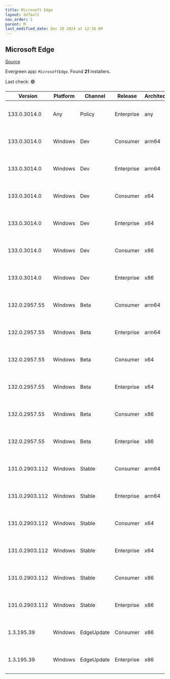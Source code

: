 ```yaml
---
title: Microsoft Edge
layout: default
nav_order: 2
parent: M
last_modified_date: Dec 20 2024 at 12:38 AM
---
```


## Microsoft Edge

[Source](https://www.microsoft.com/edge)

Evergreen app: `MicrosoftEdge`. Found **21** installers.

Last check: 🟢

| Version        | Platform | Channel    | Release    | Architecture | Hash                                                             | URI                                                                                                                                                                                                                                                                                                                      |
| -------------- | -------- | ---------- | ---------- | ------------ | ---------------------------------------------------------------- | ------------------------------------------------------------------------------------------------------------------------------------------------------------------------------------------------------------------------------------------------------------------------------------------------------------------------ |
| 133.0.3014.0   | Any      | Policy     | Enterprise | any          | B0391A4C83C201BC658D482203C6EDFBB3B51460C5048C3B08DC5FB5ADE6EEFB | [https://msedge.sf.dl.delivery.mp.microsoft.com/filestreamingservice/files/10cb2aa4-c3d3-4b67-9746-b87b0fd3ea32/MicrosoftEdgePolicyTemplates.cab](https://msedge.sf.dl.delivery.mp.microsoft.com/filestreamingservice/files/10cb2aa4-c3d3-4b67-9746-b87b0fd3ea32/MicrosoftEdgePolicyTemplates.cab)                       |
| 133.0.3014.0   | Windows  | Dev        | Consumer   | arm64        | E50A38AF38258F4135106F8084CB7D4AED66C97CD0475E5BB53BD1B0E2C4995E | [https://msedge.sf.dl.delivery.mp.microsoft.com/filestreamingservice/files/ad411000-2611-4bf5-a387-c00b2f98401a/MicrosoftEdgeDevEnterpriseARM64.msi](https://msedge.sf.dl.delivery.mp.microsoft.com/filestreamingservice/files/ad411000-2611-4bf5-a387-c00b2f98401a/MicrosoftEdgeDevEnterpriseARM64.msi)                 |
| 133.0.3014.0   | Windows  | Dev        | Enterprise | arm64        | E50A38AF38258F4135106F8084CB7D4AED66C97CD0475E5BB53BD1B0E2C4995E | [https://msedge.sf.dl.delivery.mp.microsoft.com/filestreamingservice/files/ad411000-2611-4bf5-a387-c00b2f98401a/MicrosoftEdgeDevEnterpriseARM64.msi](https://msedge.sf.dl.delivery.mp.microsoft.com/filestreamingservice/files/ad411000-2611-4bf5-a387-c00b2f98401a/MicrosoftEdgeDevEnterpriseARM64.msi)                 |
| 133.0.3014.0   | Windows  | Dev        | Consumer   | x64          | 63F9ECEFE60A2F2A9CC5A05B9B6113A70F7E107F92D07CF70C6E82E7281C59AC | [https://msedge.sf.dl.delivery.mp.microsoft.com/filestreamingservice/files/2835d52f-6bb8-40ad-bd13-8c7d15a0d592/MicrosoftEdgeDevEnterpriseX64.msi](https://msedge.sf.dl.delivery.mp.microsoft.com/filestreamingservice/files/2835d52f-6bb8-40ad-bd13-8c7d15a0d592/MicrosoftEdgeDevEnterpriseX64.msi)                     |
| 133.0.3014.0   | Windows  | Dev        | Enterprise | x64          | 63F9ECEFE60A2F2A9CC5A05B9B6113A70F7E107F92D07CF70C6E82E7281C59AC | [https://msedge.sf.dl.delivery.mp.microsoft.com/filestreamingservice/files/2835d52f-6bb8-40ad-bd13-8c7d15a0d592/MicrosoftEdgeDevEnterpriseX64.msi](https://msedge.sf.dl.delivery.mp.microsoft.com/filestreamingservice/files/2835d52f-6bb8-40ad-bd13-8c7d15a0d592/MicrosoftEdgeDevEnterpriseX64.msi)                     |
| 133.0.3014.0   | Windows  | Dev        | Consumer   | x86          | 53AF8654972D50CCA24B828084F404B09F8294088A1CC17DD67DF6FE0DDBE62D | [https://msedge.sf.dl.delivery.mp.microsoft.com/filestreamingservice/files/f72d6337-3411-49ef-b956-06d273332d47/MicrosoftEdgeDevEnterpriseX86.msi](https://msedge.sf.dl.delivery.mp.microsoft.com/filestreamingservice/files/f72d6337-3411-49ef-b956-06d273332d47/MicrosoftEdgeDevEnterpriseX86.msi)                     |
| 133.0.3014.0   | Windows  | Dev        | Enterprise | x86          | 53AF8654972D50CCA24B828084F404B09F8294088A1CC17DD67DF6FE0DDBE62D | [https://msedge.sf.dl.delivery.mp.microsoft.com/filestreamingservice/files/f72d6337-3411-49ef-b956-06d273332d47/MicrosoftEdgeDevEnterpriseX86.msi](https://msedge.sf.dl.delivery.mp.microsoft.com/filestreamingservice/files/f72d6337-3411-49ef-b956-06d273332d47/MicrosoftEdgeDevEnterpriseX86.msi)                     |
| 132.0.2957.55  | Windows  | Beta       | Consumer   | arm64        | 8D1D9EE543C636CC83E10B163A42BBEE5A80B57F36C1487F778F8AEF61F073DF | [https://msedge.sf.dl.delivery.mp.microsoft.com/filestreamingservice/files/02c40cf2-71ab-4f89-b54f-81977ce08b21/MicrosoftEdgeBetaEnterpriseARM64.msi](https://msedge.sf.dl.delivery.mp.microsoft.com/filestreamingservice/files/02c40cf2-71ab-4f89-b54f-81977ce08b21/MicrosoftEdgeBetaEnterpriseARM64.msi)               |
| 132.0.2957.55  | Windows  | Beta       | Enterprise | arm64        | 8D1D9EE543C636CC83E10B163A42BBEE5A80B57F36C1487F778F8AEF61F073DF | [https://msedge.sf.dl.delivery.mp.microsoft.com/filestreamingservice/files/02c40cf2-71ab-4f89-b54f-81977ce08b21/MicrosoftEdgeBetaEnterpriseARM64.msi](https://msedge.sf.dl.delivery.mp.microsoft.com/filestreamingservice/files/02c40cf2-71ab-4f89-b54f-81977ce08b21/MicrosoftEdgeBetaEnterpriseARM64.msi)               |
| 132.0.2957.55  | Windows  | Beta       | Consumer   | x64          | 12E0394044848FE3B5E329095205AFB67E476789CAB7F0E45DF2E3066A1E2143 | [https://msedge.sf.dl.delivery.mp.microsoft.com/filestreamingservice/files/3b0a4a65-39cf-4a48-8b3d-3ea5d95678c4/MicrosoftEdgeBetaEnterpriseX64.msi](https://msedge.sf.dl.delivery.mp.microsoft.com/filestreamingservice/files/3b0a4a65-39cf-4a48-8b3d-3ea5d95678c4/MicrosoftEdgeBetaEnterpriseX64.msi)                   |
| 132.0.2957.55  | Windows  | Beta       | Enterprise | x64          | 12E0394044848FE3B5E329095205AFB67E476789CAB7F0E45DF2E3066A1E2143 | [https://msedge.sf.dl.delivery.mp.microsoft.com/filestreamingservice/files/3b0a4a65-39cf-4a48-8b3d-3ea5d95678c4/MicrosoftEdgeBetaEnterpriseX64.msi](https://msedge.sf.dl.delivery.mp.microsoft.com/filestreamingservice/files/3b0a4a65-39cf-4a48-8b3d-3ea5d95678c4/MicrosoftEdgeBetaEnterpriseX64.msi)                   |
| 132.0.2957.55  | Windows  | Beta       | Consumer   | x86          | 60C7A4855EAFD23ED076432557FCBF75CF0FBF125D0798D54D7C5CFE17D9A672 | [https://msedge.sf.dl.delivery.mp.microsoft.com/filestreamingservice/files/8be42a07-d699-41fc-a2d5-438806ebc104/MicrosoftEdgeBetaEnterpriseX86.msi](https://msedge.sf.dl.delivery.mp.microsoft.com/filestreamingservice/files/8be42a07-d699-41fc-a2d5-438806ebc104/MicrosoftEdgeBetaEnterpriseX86.msi)                   |
| 132.0.2957.55  | Windows  | Beta       | Enterprise | x86          | 60C7A4855EAFD23ED076432557FCBF75CF0FBF125D0798D54D7C5CFE17D9A672 | [https://msedge.sf.dl.delivery.mp.microsoft.com/filestreamingservice/files/8be42a07-d699-41fc-a2d5-438806ebc104/MicrosoftEdgeBetaEnterpriseX86.msi](https://msedge.sf.dl.delivery.mp.microsoft.com/filestreamingservice/files/8be42a07-d699-41fc-a2d5-438806ebc104/MicrosoftEdgeBetaEnterpriseX86.msi)                   |
| 131.0.2903.112 | Windows  | Stable     | Consumer   | arm64        | A9867A23D77AC2136A1B9115391ADA432C4B9224AA095981536BAF829CF32743 | [https://msedge.sf.dl.delivery.mp.microsoft.com/filestreamingservice/files/f0a16d90-3c75-4916-b31b-2eff159c0fde/MicrosoftEdgeEnterpriseARM64.msi](https://msedge.sf.dl.delivery.mp.microsoft.com/filestreamingservice/files/f0a16d90-3c75-4916-b31b-2eff159c0fde/MicrosoftEdgeEnterpriseARM64.msi)                       |
| 131.0.2903.112 | Windows  | Stable     | Enterprise | arm64        | A9867A23D77AC2136A1B9115391ADA432C4B9224AA095981536BAF829CF32743 | [https://msedge.sf.dl.delivery.mp.microsoft.com/filestreamingservice/files/f0a16d90-3c75-4916-b31b-2eff159c0fde/MicrosoftEdgeEnterpriseARM64.msi](https://msedge.sf.dl.delivery.mp.microsoft.com/filestreamingservice/files/f0a16d90-3c75-4916-b31b-2eff159c0fde/MicrosoftEdgeEnterpriseARM64.msi)                       |
| 131.0.2903.112 | Windows  | Stable     | Consumer   | x64          | E56598E1AFD29FD0E4321E61DEE3612B11551626669F9E83BA71D438470CD6B3 | [https://msedge.sf.dl.delivery.mp.microsoft.com/filestreamingservice/files/2d358381-061b-490a-93a6-72ef3392b340/MicrosoftEdgeEnterpriseX64.msi](https://msedge.sf.dl.delivery.mp.microsoft.com/filestreamingservice/files/2d358381-061b-490a-93a6-72ef3392b340/MicrosoftEdgeEnterpriseX64.msi)                           |
| 131.0.2903.112 | Windows  | Stable     | Enterprise | x64          | E56598E1AFD29FD0E4321E61DEE3612B11551626669F9E83BA71D438470CD6B3 | [https://msedge.sf.dl.delivery.mp.microsoft.com/filestreamingservice/files/2d358381-061b-490a-93a6-72ef3392b340/MicrosoftEdgeEnterpriseX64.msi](https://msedge.sf.dl.delivery.mp.microsoft.com/filestreamingservice/files/2d358381-061b-490a-93a6-72ef3392b340/MicrosoftEdgeEnterpriseX64.msi)                           |
| 131.0.2903.112 | Windows  | Stable     | Consumer   | x86          | 0EFE14D756B894E3B523BA4AEFCC404895A7893A149E2F5DDEB642B1A9B490B3 | [https://msedge.sf.dl.delivery.mp.microsoft.com/filestreamingservice/files/63d5a509-38ae-4d38-9c07-11e2cd6f81ae/MicrosoftEdgeEnterpriseX86.msi](https://msedge.sf.dl.delivery.mp.microsoft.com/filestreamingservice/files/63d5a509-38ae-4d38-9c07-11e2cd6f81ae/MicrosoftEdgeEnterpriseX86.msi)                           |
| 131.0.2903.112 | Windows  | Stable     | Enterprise | x86          | 0EFE14D756B894E3B523BA4AEFCC404895A7893A149E2F5DDEB642B1A9B490B3 | [https://msedge.sf.dl.delivery.mp.microsoft.com/filestreamingservice/files/63d5a509-38ae-4d38-9c07-11e2cd6f81ae/MicrosoftEdgeEnterpriseX86.msi](https://msedge.sf.dl.delivery.mp.microsoft.com/filestreamingservice/files/63d5a509-38ae-4d38-9c07-11e2cd6f81ae/MicrosoftEdgeEnterpriseX86.msi)                           |
| 1.3.195.39     | Windows  | EdgeUpdate | Consumer   | x86          | FD424062FF3983D0EDD6C47AB87343A15E52902533E3D5F33F1B0222F940721C | [https://msedge.sf.dl.delivery.mp.microsoft.com/filestreamingservice/files/b5a71362-9d7c-4f63-94a1-f388964140e1/MicrosoftEdgeUpdateSetup_X86_1.3.195.39.exe](https://msedge.sf.dl.delivery.mp.microsoft.com/filestreamingservice/files/b5a71362-9d7c-4f63-94a1-f388964140e1/MicrosoftEdgeUpdateSetup_X86_1.3.195.39.exe) |
| 1.3.195.39     | Windows  | EdgeUpdate | Enterprise | x86          | FD424062FF3983D0EDD6C47AB87343A15E52902533E3D5F33F1B0222F940721C | [https://msedge.sf.dl.delivery.mp.microsoft.com/filestreamingservice/files/b5a71362-9d7c-4f63-94a1-f388964140e1/MicrosoftEdgeUpdateSetup_X86_1.3.195.39.exe](https://msedge.sf.dl.delivery.mp.microsoft.com/filestreamingservice/files/b5a71362-9d7c-4f63-94a1-f388964140e1/MicrosoftEdgeUpdateSetup_X86_1.3.195.39.exe) |
